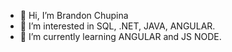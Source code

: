- 👋 Hi, I’m Brandon Chupina
- 👀 I’m interested in SQL, .NET, JAVA, ANGULAR.
- 🌱 I’m currently learning ANGULAR and JS NODE.
